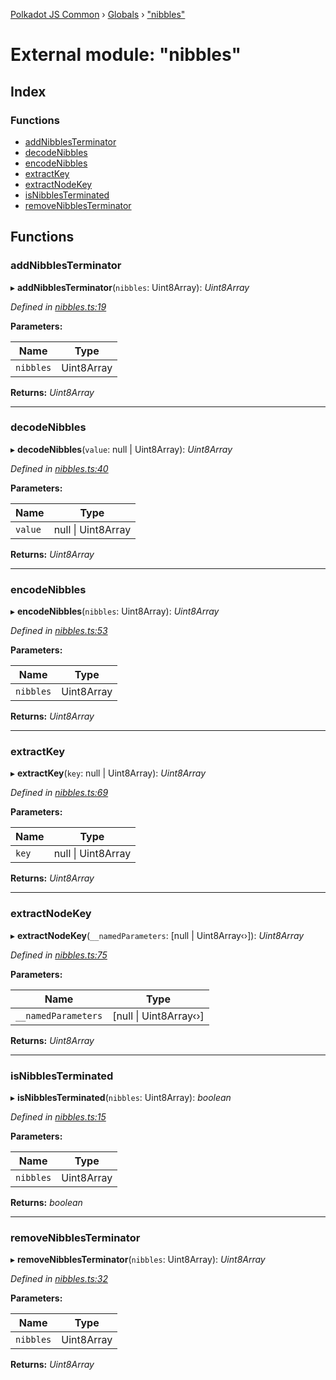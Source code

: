 [Polkadot JS Common](../README.md) › [Globals](../globals.md) › ["nibbles"](_nibbles_.md)

# External module: "nibbles"

## Index

### Functions

* [addNibblesTerminator](_nibbles_.md#addnibblesterminator)
* [decodeNibbles](_nibbles_.md#decodenibbles)
* [encodeNibbles](_nibbles_.md#encodenibbles)
* [extractKey](_nibbles_.md#extractkey)
* [extractNodeKey](_nibbles_.md#extractnodekey)
* [isNibblesTerminated](_nibbles_.md#isnibblesterminated)
* [removeNibblesTerminator](_nibbles_.md#removenibblesterminator)

## Functions

###  addNibblesTerminator

▸ **addNibblesTerminator**(`nibbles`: Uint8Array): *Uint8Array*

*Defined in [nibbles.ts:19](https://github.com/polkadot-js/common/blob/c988d5011/packages/trie-codec/src/nibbles.ts#L19)*

**Parameters:**

Name | Type |
------ | ------ |
`nibbles` | Uint8Array |

**Returns:** *Uint8Array*

___

###  decodeNibbles

▸ **decodeNibbles**(`value`: null | Uint8Array): *Uint8Array*

*Defined in [nibbles.ts:40](https://github.com/polkadot-js/common/blob/c988d5011/packages/trie-codec/src/nibbles.ts#L40)*

**Parameters:**

Name | Type |
------ | ------ |
`value` | null &#124; Uint8Array |

**Returns:** *Uint8Array*

___

###  encodeNibbles

▸ **encodeNibbles**(`nibbles`: Uint8Array): *Uint8Array*

*Defined in [nibbles.ts:53](https://github.com/polkadot-js/common/blob/c988d5011/packages/trie-codec/src/nibbles.ts#L53)*

**Parameters:**

Name | Type |
------ | ------ |
`nibbles` | Uint8Array |

**Returns:** *Uint8Array*

___

###  extractKey

▸ **extractKey**(`key`: null | Uint8Array): *Uint8Array*

*Defined in [nibbles.ts:69](https://github.com/polkadot-js/common/blob/c988d5011/packages/trie-codec/src/nibbles.ts#L69)*

**Parameters:**

Name | Type |
------ | ------ |
`key` | null &#124; Uint8Array |

**Returns:** *Uint8Array*

___

###  extractNodeKey

▸ **extractNodeKey**(`__namedParameters`: [null | Uint8Array‹›]): *Uint8Array*

*Defined in [nibbles.ts:75](https://github.com/polkadot-js/common/blob/c988d5011/packages/trie-codec/src/nibbles.ts#L75)*

**Parameters:**

Name | Type |
------ | ------ |
`__namedParameters` | [null &#124; Uint8Array‹›] |

**Returns:** *Uint8Array*

___

###  isNibblesTerminated

▸ **isNibblesTerminated**(`nibbles`: Uint8Array): *boolean*

*Defined in [nibbles.ts:15](https://github.com/polkadot-js/common/blob/c988d5011/packages/trie-codec/src/nibbles.ts#L15)*

**Parameters:**

Name | Type |
------ | ------ |
`nibbles` | Uint8Array |

**Returns:** *boolean*

___

###  removeNibblesTerminator

▸ **removeNibblesTerminator**(`nibbles`: Uint8Array): *Uint8Array*

*Defined in [nibbles.ts:32](https://github.com/polkadot-js/common/blob/c988d5011/packages/trie-codec/src/nibbles.ts#L32)*

**Parameters:**

Name | Type |
------ | ------ |
`nibbles` | Uint8Array |

**Returns:** *Uint8Array*
